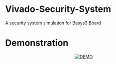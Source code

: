 # Vivado-Security-System
<p>A security system simulation for Basys3 Board</p>
<h1>Demonstration</h1>
<div align="center">
  <a href="https://www.youtube.com/watch?v=KiUGdw4eNCU"><img src="https://img.youtube.com/vi/KiUGdw4eNCU/0.jpg" alt="DEMO"></a>
</div>



